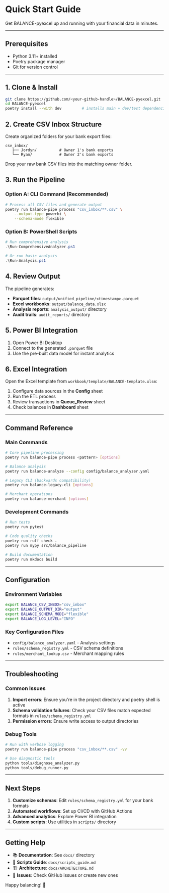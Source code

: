 # Quick Start Guide

Get BALANCE-pyexcel up and running with your financial data in minutes.

---

## Prerequisites

- Python 3.11+ installed
- Poetry package manager
- Git for version control

---

## 1. Clone & Install

```bash
git clone https://github.com/<your-github-handle>/BALANCE-pyexcel.git
cd BALANCE-pyexcel
poetry install --with dev         # installs main + dev/test dependencies
```

## 2. Create CSV Inbox Structure

Create organized folders for your bank export files:

```text
csv_inbox/
   ├── Jordyn/          # Owner 1's bank exports
   └── Ryan/            # Owner 2's bank exports
```

Drop your raw bank CSV files into the matching owner folder.

## 3. Run the Pipeline

### Option A: CLI Command (Recommended)

```bash
# Process all CSV files and generate output
poetry run balance-pipe process "csv_inbox/**.csv" \
    --output-type powerbi \
    --schema-mode flexible
```

### Option B: PowerShell Scripts

```powershell
# Run comprehensive analysis
.\Run-ComprehensiveAnalyzer.ps1

# Or run basic analysis
.\Run-Analysis.ps1
```

## 4. Review Output

The pipeline generates:

- **Parquet files**: `output/unified_pipeline/<timestamp>.parquet`
- **Excel workbooks**: `output/balance_data.xlsx`
- **Analysis reports**: `analysis_output/` directory
- **Audit trails**: `audit_reports/` directory

## 5. Power BI Integration

1. Open Power BI Desktop
2. Connect to the generated `.parquet` file
3. Use the pre-built data model for instant analytics

## 6. Excel Integration

Open the Excel template from `workbook/template/BALANCE-template.xlsm`:

1. Configure data sources in the **Config** sheet
2. Run the ETL process
3. Review transactions in **Queue_Review** sheet
4. Check balances in **Dashboard** sheet

---

## Command Reference

### Main Commands

```bash
# Core pipeline processing
poetry run balance-pipe process <pattern> [options]

# Balance analysis
poetry run balance-analyze --config config/balance_analyzer.yaml

# Legacy CLI (backwards compatibility)
poetry run balance-legacy-cli [options]

# Merchant operations
poetry run balance-merchant [options]
```

### Development Commands

```bash
# Run tests
poetry run pytest

# Code quality checks
poetry run ruff check .
poetry run mypy src/balance_pipeline

# Build documentation
poetry run mkdocs build
```

---

## Configuration

### Environment Variables

```bash
export BALANCE_CSV_INBOX="csv_inbox"
export BALANCE_OUTPUT_DIR="output"  
export BALANCE_SCHEMA_MODE="flexible"
export BALANCE_LOG_LEVEL="INFO"
```

### Key Configuration Files

- `config/balance_analyzer.yaml` - Analysis settings
- `rules/schema_registry.yml` - CSV schema definitions
- `rules/merchant_lookup.csv` - Merchant mapping rules

---

## Troubleshooting

### Common Issues

1. **Import errors**: Ensure you're in the project directory and poetry shell is active
2. **Schema validation failures**: Check your CSV files match expected formats in `rules/schema_registry.yml`
3. **Permission errors**: Ensure write access to output directories

### Debug Tools

```bash
# Run with verbose logging
poetry run balance-pipe process "csv_inbox/**.csv" -vv

# Use diagnostic tools
python tools/diagnose_analyzer.py
python tools/debug_runner.py
```

---

## Next Steps

1. **Customize schemas**: Edit `rules/schema_registry.yml` for your bank formats
2. **Automated workflows**: Set up CI/CD with GitHub Actions
3. **Advanced analytics**: Explore Power BI integration
4. **Custom scripts**: Use utilities in `scripts/` directory

---

## Getting Help

- 📚 **Documentation**: See `docs/` directory
- 🔧 **Scripts Guide**: `docs/scripts_guide.md`
- 🏗️ **Architecture**: `docs/ARCHITECTURE.md`
- 🐛 **Issues**: Check GitHub issues or create new ones

Happy balancing! 🎯